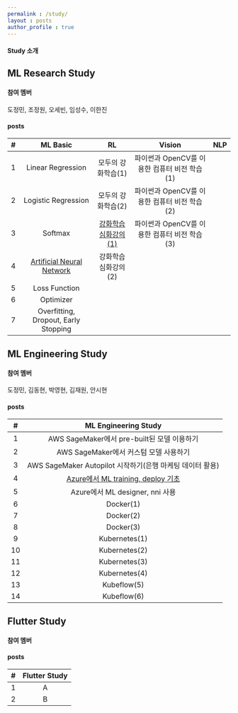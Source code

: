 ```yaml
---
permalink : /study/
layout : posts 
author_profile : true
---
```


#### Study 소개

## ML Research Study
#### 참여 멤버
도정민, 조정원, 오세빈, 임성수, 이한진

#### posts

|#| ML Basic | RL | Vision | NLP |
|:-------:|:--------:|:--------:|:--------:|:--------:| 
| 1 | Linear Regression | 모두의 강화학습(1) | 파이썬과 OpenCV를 이용한 컴퓨터 비전 학습(1) |  | 
| 2 | Logistic Regression | 모두의 강화학습(2) | 파이썬과 OpenCV를 이용한 컴퓨터 비전 학습(2) |  |
| 3 | Softmax | [강화학습 심화강의(1)](https://dsc-yonsei.github.io/RL-jeongmin/) | 파이썬과 OpenCV를 이용한 컴퓨터 비전 학습(3) |  | 
| 4 | [Artificial Neural Network](https://dsc-yonsei.github.io/ANN-jeongmin/) | 강화학습 심화강의(2) |  |  |
| 5 | Loss Function |  |  |  | 
| 6 | Optimizer |  |  |  |
| 7 | Overfitting, Dropout, Early Stopping |  |  |  |


## ML Engineering Study
#### 참여 멤버
도정민, 김동현, 박영현, 김재원, 안시현

#### posts

|#| ML Engineering Study |
|:-------:|:--------:|
| 1 | AWS SageMaker에서 pre-built된 모델 이용하기 |
| 2 | AWS SageMaker에서 커스텀 모델 사용하기 |
| 3 | AWS SageMaker Autopilot 시작하기(은행 마케팅 데이터 활용) |
| 4 | [Azure에서 ML training, deploy 기초](https://dsc-yonsei.github.io/Azure(1)-yeonghyun/) |
| 5 | Azure에서 ML designer, nni 사용 |
| 6 | Docker(1) |
| 7 | Docker(2) |
| 8 | Docker(3) |
| 9 | Kubernetes(1) |
| 10 | Kubernetes(2) |
| 11 | Kubernetes(3) |
| 12 | Kubernetes(4) |
| 13 | Kubeflow(5) |
| 14 | Kubeflow(6) |

## Flutter Study
#### 참여 멤버

#### posts

|#| Flutter Study |
|:-------:|:--------:|
| 1 | A |
| 2 | B |
